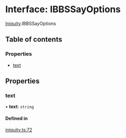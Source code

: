 # Interface: IBBSSayOptions

[Iniquity](../modules/Iniquity.md).IBBSSayOptions

## Table of contents

### Properties

- [text](Iniquity.IBBSSayOptions.md#text)

## Properties

### text

• **text**: `string`

#### Defined in

[iniquity.ts:72](https://github.com/iniquitybbs/iniquity/blob/1e096e6/packages/core/src/iniquity.ts#L72)

